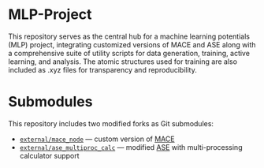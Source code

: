 # MLP-Project

This repository serves as the central hub for a machine learning potentials (MLP) project, integrating customized versions of MACE and ASE along with a comprehensive suite of utility scripts for data generation, training, active learning, and analysis. The atomic structures used for training are also included as .xyz files for transparency and reproducibility.

# Submodules

This repository includes two modified forks as Git submodules:
- [`external/mace_node`](https://github.com/sumanbhasker89/mace_node) — custom version of [MACE](https://github.com/ACEsuit/mace)
- [`external/ase_multiproc_calc`](https://github.com/sumanbhasker89/ase_multiproc_calc) — modified [ASE](https://gitlab.com/ase/ase) with multi-processing calculator support
